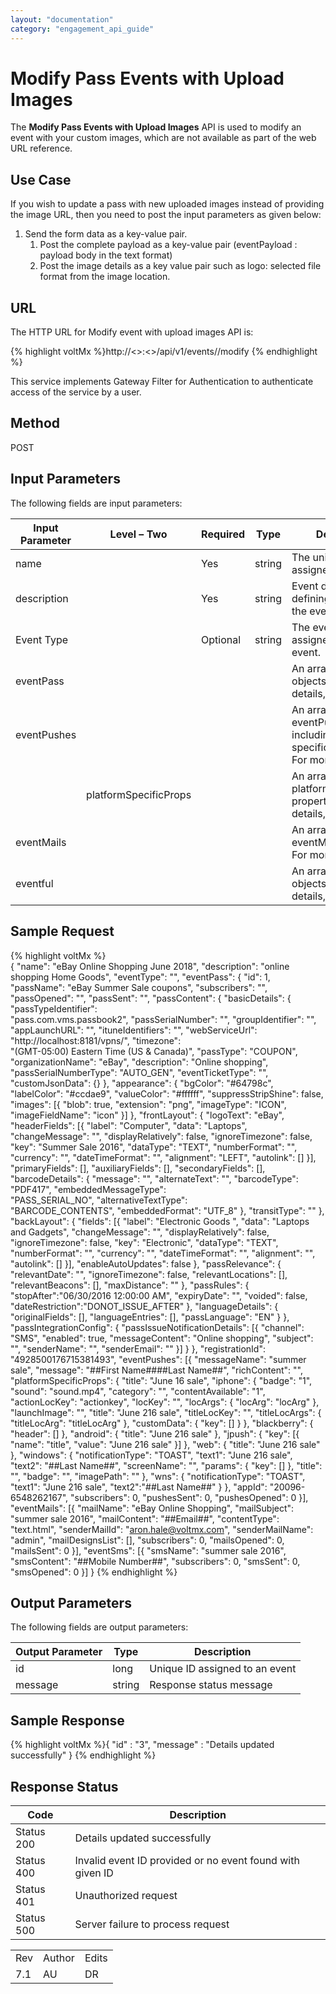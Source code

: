 ```yaml
---
layout: "documentation"
category: "engagement_api_guide"
---
```

                            


Modify Pass Events with Upload Images
=====================================

The **Modify Pass Events with Upload Images** API is used to modify an event with your custom images, which are not available as part of the web URL reference.

Use Case
--------

If you wish to update a pass with new uploaded images instead of providing the image URL, then you need to post the input parameters as given below:

1.  Send the form data as a key-value pair.
    1.  Post the complete payload as a key-value pair (eventPayload : payload body in the text format)
    2.  Post the image details as a key value pair such as logo: selected file format from the image location.

URL
---

The HTTP URL for Modify event with upload images API is:

{% highlight voltMx %}http://<<host>>:<<port>>/api/v1/events/<id>/modify
{% endhighlight %}

This service implements Gateway Filter for Authentication to authenticate access of the service by a user.

Method
------

POST

Input Parameters
----------------

The following fields are input parameters:

  
| Input Parameter | Level – Two | Required | Type | Description |
| --- | --- | --- | --- | --- |
| name |   | Yes | string | The unique name assigned to an event. |
| description |   | Yes | string | Event description defining objective of the event. |
| Event Type |   | Optional | string | The event type assigned with an event. |
| eventPass |   |   |   | An array of eventPass objects. For more details, [see](Event.html#passtemplatedata) |
| eventPushes |   |   |   | An array of eventPushes objects including platform specific properties. For more details, [see](Event.html#eventpushes) |
|   | platformSpecificProps |   |   | An array of platformSpecificProps properties. For more details, [see](Event.html#platformspecificprops-output-parameters) |
| eventMails |   |   |   | An array of eventMails objects. For more details, [see](Event.html#eventmails) |
| eventful |   |   |   | An array of eventSms objects. For more details, [see](Event.html#eventsms) |

Sample Request
--------------

{% highlight voltMx %}            
            {
	"name": "eBay Online Shopping June 2018",
	"description": "online shopping Home Goods",
	"eventType": "",
	"eventPass": {
		"id": 1,
		"passName": "eBay Summer Sale coupons",
		"subscribers": "",
		"passOpened": "",
		"passSent": "",
		"passContent": {
			"basicDetails": {
				"passTypeIdentifier":   
"pass.com.vms.passbook2",
				"passSerialNumber": "",
				"groupIdentifier": "",
				"appLaunchURL": "",
				"ituneIdentifiers": "",
				"webServiceUrl":   
"http://localhost:8181/vpns/",
				"timezone":   
"(GMT-05:00) Eastern Time (US & Canada)",
				"passType": "COUPON",
				"organizationName": "eBay",
				"description": "Online shopping",
				"passSerialNumberType": "AUTO_GEN",
				"eventTicketType": "",
				"customJsonData": {}
			},
			"appearance": {
				"bgColor": "#64798c",
				"labelColor": "#ccdae9",
				"valueColor": "#ffffff",
				"suppressStripShine": false,
				"images": [{
					"blob": true,
					"extension": "png",
					"imageType": "ICON",
					"imageFieldName": "icon"
				}]
			},
			"frontLayout": {
				"logoText": "eBay",
				"headerFields": [{
					"label": "Computer",
					"data": "Laptops",
					"changeMessage": "",
					"displayRelatively": false,
					"ignoreTimezone": false,
					"key": "Summer Sale 2016",
					"dataType": "TEXT",
					"numberFormat": "",
					"currency": "",
					"dateTimeFormat": "",
					"alignment": "LEFT",
					"autolink": []
				}],
				"primaryFields": [],
				"auxiliaryFields": [],
				"secondaryFields": [],
				"barcodeDetails": {
					"message": "",
					"alternateText": "",
					"barcodeType": "PDF417",
					"embeddedMessageType":   
"PASS_SERIAL_NO",
					"alternativeTextType":   
"BARCODE_CONTENTS",
					"embeddedFormat": "UTF_8"
				},
				"transitType": ""
			},
			"backLayout": {
				"fields": [{
					"label": "Electronic Goods ",
					"data": "Laptops and Gadgets",
					"changeMessage": "",
					"displayRelatively": false,
					"ignoreTimezone": false,
					"key": "Electronic",
					"dataType": "TEXT",
					"numberFormat": "",
					"currency": "",
					"dateTimeFormat": "",
					"alignment": "",
					"autolink": []
				}],
				"enableAutoUpdates": false
			},
			"passRelevance": {
				"relevantDate": "",
				"ignoreTimezone": false,
				"relevantLocations": [],
				"relevantBeacons": [],
				"maxDistance": ""
			},
			"passRules": {
				"stopAfter":"06/30/2016 12:00:00 AM",
				"expiryDate": "",
				"voided": false,
				"dateRestriction":"DONOT_ISSUE_AFTER"
			},
			"languageDetails": {
				"originalFields": [],
				"languageEntries": [],
				"passLanguage": "EN"
			}
		},
		"passIntegrationConfig": {
			"passIssueNotificationDetails": [{
				"channel": "SMS",
				"enabled": true,
				"messageContent": "Online shopping",
				"subject": "",
				"senderName": "",
				"senderEmail": ""
			}]
		}
	},
	"registrationId": "4928500176715381493",
	"eventPushes": [{
		"messageName": "summer sale",
		"message": "##First Name####Last Name##",
		"richContent": "",
		"platformSpecificProps": {
			"title": "June 16 sale",
			"iphone": {
				"badge": "1",
				"sound": "sound.mp4",
				"category": "",
				"contentAvailable": "1",
				"actionLocKey": "actionkey",
				"locKey": "",
				"locArgs": {
					"locArg": "locArg"
				},
				"launchImage": "",
				"title": "June 216 sale",
				"titleLocKey": "",
				"titleLocArgs": {
					"titleLocArg": "titleLocArg"
				},
				"customData": {
					"key": []
				}
			},
			"blackberry": {
				"header": []
			},
			"android": {
				"title": "June 216 sale"
			},
			"jpush": {
				"key": [{
					"name": "title",
					"value": "June 216 sale"
				}]
			},
                      "web": {
				"title": "June 216 sale"
			},
			"windows": {
				"notificationType": "TOAST",
				"text1": "June 216 sale",
				"text2": "##Last Name##",
				"screenName": "",
				"params": {
					"key": []
				},
				"title": "",
				"badge": "",
				"imagePath": ""
			},
			"wns": {
				"notificationType": "TOAST",
				"text1": "June 216 sale",
				"text2":"##Last Name##"
			}
		},
		"appId": "20096-6548262167",
		"subscribers": 0,
		"pushesSent": 0,
		"pushesOpened": 0
	}],
	"eventMails": [{
		"mailName": "eBay Online Shopping",
		"mailSubject": "summer sale 2016",
		"mailContent": "##Email##",
		"contentType": "text.html",
		"senderMailId": "aron.hale@voltmx.com",
		"senderMailName": "admin",
		"mailDesignsList": [],
		"subscribers": 0,
		"mailsOpened": 0,
		"mailsSent": 0
	}],
	"eventSms": [{
		"smsName": "summer sale 2016",
		"smsContent": "##Mobile Number##",
		"subscribers": 0,
		"smsSent": 0,
		"smsOpened": 0
	}]
}
{% endhighlight %}

Output Parameters
-----------------

The following fields are output parameters:

  
| Output Parameter | Type | Description |
| --- | --- | --- |
| id | long | Unique ID assigned to an event |
| message | string | Response status message |

Sample Response
---------------

{% highlight voltMx %}{
  "id" : "3",
  "message" : "Details updated successfully"
}
{% endhighlight %}

Response Status
---------------

  
| Code | Description |
| --- | --- |
| Status 200 | Details updated successfully |
| Status 400 | Invalid event ID provided or no event found with given ID |
| Status 401 | Unauthorized request |
| Status 500 | Server failure to process request |

<table class="TableStyle-RevisionTable" cellspacing="0" style="margin-left: 0;margin-right: auto;mc-table-style: url('../Resources/TableStyles/RevisionTable.css');" data-mc-conditions="Default.HTML"><colgroup><col class="TableStyle-RevisionTable-Column-Column1"> <col class="TableStyle-RevisionTable-Column-Column1"> <col class="TableStyle-RevisionTable-Column-Column1"></colgroup><tbody><tr class="TableStyle-RevisionTable-Body-Body1"><td class="TableStyle-RevisionTable-BodyE-Column1-Body1">Rev</td><td class="TableStyle-RevisionTable-BodyE-Column1-Body1">Author</td><td class="TableStyle-RevisionTable-BodyD-Column1-Body1">Edits</td></tr><tr class="TableStyle-RevisionTable-Body-Body1"><td class="TableStyle-RevisionTable-BodyB-Column1-Body1">7.1</td><td class="TableStyle-RevisionTable-BodyB-Column1-Body1">AU</td><td class="TableStyle-RevisionTable-BodyA-Column1-Body1">DR</td></tr></tbody></table>
